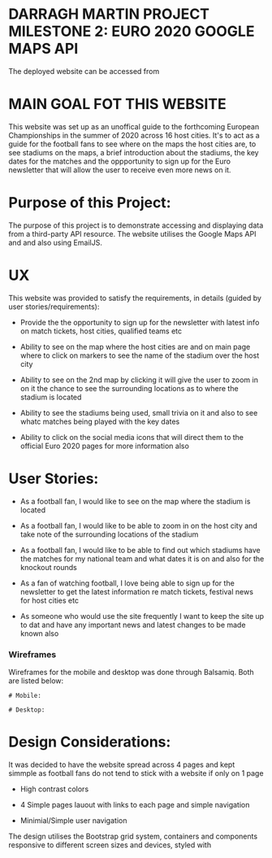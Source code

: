 # DARRAGH MARTIN PROJECT MILESTONE 2: EURO 2020 GOOGLE MAPS API

The deployed website can be accessed from

# MAIN GOAL FOT THIS WEBSITE

This website was set up as an unoffical guide to the forthcoming European Championships in the summer of 2020 across 16 host cities.
It's to act as a guide for the football fans to see where on the maps the host cities are, to see stadiums on the maps, a brief introduction about the stadiums,
the key dates for the matches and the oppportunity to sign up for the Euro newsletter that will allow the user to receive even more news on it.

# Purpose of this Project:

The purpose of this project is to demonstrate accessing and displaying data from a third-party API resource.
The website utilises the Google Maps API and and also using EmailJS.

# UX

This website was provided to satisfy the requirements, in details (guided by user stories/requirements):

 * Provide the the opportunity to sign up for the newsletter with latest info on match tickets, host cities, qualified teams etc

 * Ability to see on the map where the host cities are and on main page where to click on markers to see the name of the stadium over the host city

 * Ability to see on the 2nd map by clicking it will give the user to zoom in on it the chance to see the surrounding locations as to where the stadium is located

 * Ability to see the stadiums being used, small trivia on it and also to see whatc matches being played with the key dates

 * Ability to click on the social media icons that will direct them to the official Euro 2020 pages for more information also

# User Stories:

 * As a football fan, I would like to see on the map where the stadium is located

 * As a football fan, I would like to be able to zoom in on the host city and take note of the surrounding locations of the stadium

 * As a football fan, I would like to be able to find out which stadiums have the matches for my national team and what dates it is on and also for the knockout rounds

 * As a fan of watching football, I love being able to sign up for the newsletter to get the latest information re match tickets, festival news for host cities etc

 * As someone who would use the site frequently I want to keep the site up to dat and have any important news and latest changes to be made known also

### Wireframes

Wireframes for the mobile and desktop was done through Balsamiq. Both are listed below:

    # Mobile:

    # Desktop:

# Design Considerations:

It was decided to have the website spread across 4 pages and kept simmple as football fans do not tend to stick with a website if only on 1 page

* High contrast colors

* 4 Simple pages lauout with links to each page and simple navigation

* Minimial/Simple user navigation 

The design utilises the Bootstrap grid system, containers and components responsive to different screen sizes and devices, styled with 


